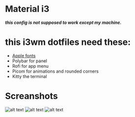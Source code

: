 Material i3
======
***this config is not supposed to work except my machine.***

# this i3wm dotfiles need these:
- [Apple fonts](https://developer.apple.com/fonts/)
- Polybar for panel
- Rofi for app menu
- Picom for animations and rounded corners
- Kitty the terminal

# Screanshots
![alt text](./screanshots/1.png "shot1")
![alt text](./screanshots/2.png "shot1")
![alt text](./screanshots/3.png "shot1")
